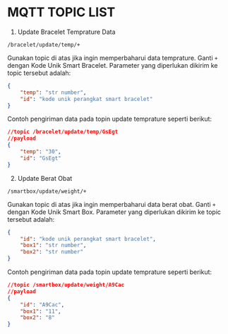 # MQTT TOPIC LIST

1. Update Bracelet Temprature Data

```
/bracelet/update/temp/+
```

Gunakan topic di atas jika ingin memperbaharui data temprature. Ganti `+` dengan Kode Unik Smart Bracelet. Parameter yang diperlukan dikirim ke topic tersebut adalah:

```json
{
    "temp": "str number",
    "id": "kode unik perangkat smart bracelet"
}
```

Contoh pengiriman data pada topin update temprature seperti berikut:

```json
//topic /bracelet/update/temp/GsEgt
//payload
{
    "temp": "30",
    "id": "GsEgt"
}
```

2. Update Berat Obat

```
/smartbox/update/weight/+
```

Gunakan topic di atas jika ingin memperbaharui data berat obat. Ganti `+` dengan Kode Unik Smart Box. Parameter yang diperlukan dikirim ke topic tersebut adalah:

```json
{
    "id": "kode unik perangkat smart bracelet",
    "box1": "str number",
    "box2": "str number"
}
```

Contoh pengiriman data pada topin update temprature seperti berikut:

```json
//topic /smartbox/update/weight/A9Cac
//payload
{
    "id": "A9Cac",
    "box1": "11",
    "box2": "8"
}
```

